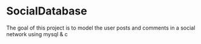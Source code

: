 # SocialDatabase
The goal of this project is to model the user posts and comments in a social network using mysql &amp; c
